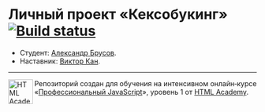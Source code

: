 # Личный проект «Кексобукинг» [![Build status][travis-image]][travis-url]

* Студент: [Александр Брусов](https://up.htmlacademy.ru/javascript/20/user/1072293).
* Наставник: [Виктор Кан](https://htmlacademy.ru/profile/viktorkan).

---

<a href="https://htmlacademy.ru/intensive/javascript"><img align="left" width="50" height="50" alt="HTML Academy" src="https://up.htmlacademy.ru/static/img/intensive/javascript/logo-for-github-2.png"></a>

Репозиторий создан для обучения на интенсивном онлайн‑курсе «[Профессиональный JavaScript](https://htmlacademy.ru/intensive/javascript)», уровень 1 от [HTML Academy](https://htmlacademy.ru).

[travis-image]: https://travis-ci.com/htmlacademy-javascript/1072293-keksobooking-20.svg?branch=master
[travis-url]: https://travis-ci.com/htmlacademy-javascript/1072293-keksobooking-20

